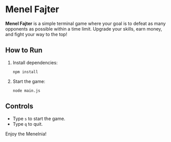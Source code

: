 # Menel Fajter

**Menel Fajter** is a simple terminal game where your goal is to defeat as many opponents as possible within a time limit. Upgrade your skills, earn money, and fight your way to the top!

## How to Run

1. Install dependencies:
   ```
   npm install
   ```
2. Start the game:
   ```
   node main.js
   ```

## Controls

- Type `s` to start the game.
- Type `q` to quit.

Enjoy the Menelnia!